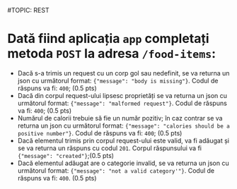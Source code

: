 #TOPIC: REST

# Dată fiind aplicația `app` completați metoda `POST` la adresa `/food-items`:

- Dacă s-a trimis un request cu un corp gol sau nedefinit, se va returna un json cu următorul format: `{"message": "body is missing"}`. Codul de răspuns va fi: `400`; (0.5 pts)
- Dacă din corpul request-ului lipsesc proprietăți se va returna un json cu următorul format: `{"message": "malformed request"}`. Codul de răspuns va fi: `400`; (0.5 pts)
- Numărul de calorii trebuie să fie un număr pozitiv; în caz contrar se va returna un json cu următorul format: `{"message": "calories should be a positive number"}`. Codul de răspuns va fi: `400`; (0.5 pts)
- Dacă elementul trimis prin corpul request-ului este valid, va fi adăugat și se va returna un răspuns cu  codul `201`. Corpul răspunsului va fi `{"message": "created"}`;(0.5 pts)
- Dacă elementul adăugat are o categorie invalid, se va returna un json cu următorul format: `{"message": "not a valid category'"}`. Codul de răspuns va fi: `400`. (0.5 pts)